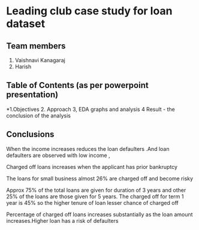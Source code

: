 #  Leading club case study for loan dataset 

## Team members 
1. Vaishnavi Kanagaraj 
2. Harish


## Table of Contents (as per powerpoint presentation)
*1.Objectives
2. Approach 
3, EDA graphs and analysis 
4 Result - the conclusion of the analysis
<!-- You can include any other section that is pertinent to your problem -->



## Conclusions

When the income increases reduces the loan defaulters .And  loan defaulters are observed with low income , 

Charged off loans increases when the applicant has prior bankruptcy 

The loans for small business almost 26% are charged off and become risky 

Approx 75% of the total loans are given for duration of 3 years and other 25% of the loans are those given for 5 years. The charged off for term 1 year  is 45%  so the higher tenure of loan lesser chance of charged off 

Percentage of charged off loans increases substantially as the loan amount increases.Higher loan  has a risk of defaulters 


<!-- You don't have to answer all the questions - just the ones relevant to your project. -->





<!-- Optional -->
<!-- ## License -->
<!-- This project is open source and available under the [... License](). -->

<!-- You don't have to include all sections - just the one's relevant to your project -->
